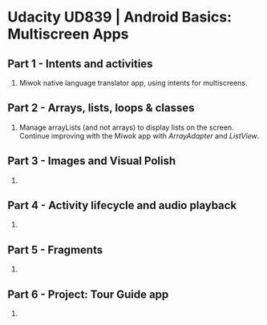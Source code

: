 # Udacity UD839 | Android Basics: Multiscreen Apps

## Part 1 - Intents and activities

 1) Miwok native language translator app, using intents for multiscreens.

## Part 2 - Arrays, lists, loops & classes

 1) Manage arrayLists (and not arrays) to display lists on the screen. Continue improving with the Miwok app with _ArrayAdapter_ and _ListView_.

## Part 3 - Images and Visual Polish

 1) 

## Part 4 - Activity lifecycle and audio playback

 1) 

## Part 5 - Fragments

 1) 

## Part 6 - Project: Tour Guide app

1)